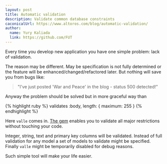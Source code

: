 ```yaml
---
layout: post
title: Automatic validation
description: Validate common database constraints
caconicalUrl: https://www.altoros.com/blog/automatic-validation/
author:
  name: Yury Kaliada
  link: https://github.com/FUT
---
```


Every time you develop new application you have one simple problem: lack of validation.

The reason may be different. May be specification is not fully determined or the feature will be enhanced/changed/refactored later. But nothing will save you from bugs like:

> "I've just posted 'War and Peace' in the blog - status 500 detected!"

Anyway the problem should be solved but in more graceful way than

{% highlight ruby %}
validates :body, length: { maximum: 255 }
{% endhighlight %}

Here `valle` comes in. [The gem](https://github.com/kaize/valle) enables you to validate all major restrictions without touching your code.

Integer, string, text and primary key columns will be validated. Instead of full validation for any model a set of models to validate might be specified. Finally `valle` might be temporarily disabled for debug reasons.

Such simple tool will make your life easier.
